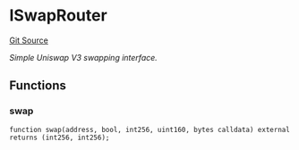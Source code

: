 # ISwapRouter
[Git Source](https://github.com/NaniDAO/ie/blob/55a636250a2f0bfbb6be0be4bcc7c046924d719c/src/IE.sol)

*Simple Uniswap V3 swapping interface.*


## Functions
### swap


```solidity
function swap(address, bool, int256, uint160, bytes calldata) external returns (int256, int256);
```

